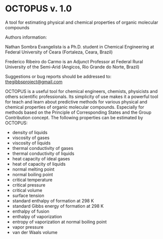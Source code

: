 # OCTOPUS v. 1.0 
A tool for estimating physical and chemical properties of organic molecular compounds

Authors information:

Nathan Sombra Evangelista is a Ph.D. student in Chemical Engineering at Federal University of Ceara (Fortaleza, Ceara, Brazil)

Frederico Ribeiro do Carmo is an Adjunct Professor at Federal Rural University of the Semi-Arid (Angicos, Rio Grande do Norte, Brazil)

Suggestions or bug reports should be addressed to: thegibbsproject@gmail.com

OCTOPUS is a useful tool for chemical engineers, chemists, physicists and others scientific professionals. Its simplicity of use makes it a powerful tool for teach and learn about predictive methods for various physical and chemical properties of organic molecular compounds. Especially for methods based on the Principle of Corresponding States and the Group Contribution concept.  The following properties can be estimated by OCTOPUS:

- density of liquids
- viscosity of gases
- viscosity of liquids
- thermal conductivity of gases
- thermal conductivity of liquids
- heat capacity of ideal gases
- heat of capacity of liquids
- normal melting point
- normal boiling point
- critical temperature
- critical pressure
- critical volume
- surface tension
- standard enthalpy of formation at 298 K
- standard Gibbs energy of formation at 298 K
- enthalpy of fusion
- enthalpy of vaporization
- entropy of vaporization at normal boiling point
- vapor pressure
- van der Waals volume
